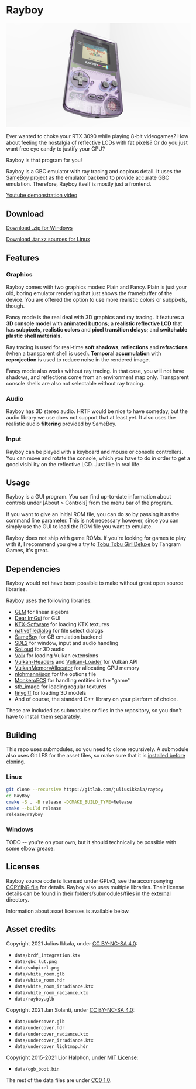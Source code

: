 Rayboy
======

![image of Rayboy running](screenshots/screenshot11.png)

Ever wanted to choke your RTX 3090 while playing 8-bit videogames?
How about feeling the nostalgia of reflective LCDs with fat pixels?
Or do you just want free eye candy to justify your GPU?

Rayboy is that program for you!

Rayboy is a GBC emulator with ray tracing and copious detail. It uses the
[SameBoy](https://github.com/LIJI32/SameBoy) project as the emulator backend to
provide accurate GBC emulation. Therefore, Rayboy itself is mostly just a
frontend.

[Youtube demonstration video](https://www.youtube.com/watch?v=YoAKs69ZtnU)

## Download

[Download .zip for Windows](https://github.com/juliusikkala/RayBoy/releases/download/v1.0.0/RayBoy.zip)

[Download .tar.xz sources for Linux](https://github.com/juliusikkala/RayBoy/releases/download/v1.0.0/RayBoy.tar.xz)

## Features

### Graphics

Rayboy comes with two graphics modes: Plain and Fancy. Plain is just your old,
boring emulator rendering that just shows the framebuffer of the device. You
are offered the option to use more realistic colors or subpixels, though.

Fancy mode is the real deal with 3D graphics and ray tracing. It features a
**3D console model** with **animated buttons**; a **realistic reflective LCD**
that has **subpixels**, **realistic colors** and **pixel transition delays**;
and **switchable plastic shell materials.**

Ray tracing is used for real-time **soft shadows**, **reflections** and
**refractions** (when a transparent shell is used). **Temporal accumulation**
with **reprojection** is used to reduce noise in the rendered image.

Fancy mode also works without ray tracing. In that case, you will not have
shadows, and reflections come from an environment map only. Transparent console
shells are also not selectable without ray tracing.

### Audio

Rayboy has 3D stereo audio. HRTF would be nice to have someday, but the audio
library we use does not support that at least yet. It also uses the realistic
audio **filtering** provided by SameBoy.

### Input

Rayboy can be played with a keyboard and mouse or console controllers. You can
move and rotate the console, which you have to do in order to get a good
visibility on the reflective LCD. Just like in real life.

## Usage

Rayboy is a GUI program. You can find up-to-date information about controls
under [About > Controls] from the menu bar of the program.

If you want to give an initial ROM file, you can do so by passing it as the
command line parameter. This is not necessary however, since you can simply use
the GUI to load the ROM file you want to emulate.

Rayboy does not ship with game ROMs. If you're looking for games to play with it,
I recommend you give a try to [Tobu Tobu Girl Deluxe](https://tangramgames.dk/tobutobugirldx/)
by Tangram Games, it's great.

## Dependencies

Rayboy would not have been possible to make without great open source libraries.

Rayboy uses the following libraries:
- [GLM](https://github.com/g-truc/glm) for linear algebra
- [Dear ImGui](https://github.com/ocornut/imgui) for GUI
- [KTX-Software](https://github.com/KhronosGroup/KTX-Software) for loading KTX textures
- [nativefiledialog](https://github.com/mlabbe/nativefiledialog) for file select dialogs
- [SameBoy](https://github.com/LIJI32/SameBoy) for GB emulation backend
- [SDL2](https://github.com/libsdl-org/SDL) for window, input and audio handling
- [SoLoud](https://github.com/jarikomppa/soloud) for 3D audio
- [Volk](https://github.com/zeux/volk) for loading Vulkan extensions
- [Vulkan-Headers](https://github.com/KhronosGroup/Vulkan-Headers) and
  [Vulkan-Loader](https://github.com/KhronosGroup/Vulkan-Loader) for Vulkan API
- [VulkanMemoryAllocator](https://github.com/GPUOpen-LibrariesAndSDKs/VulkanMemoryAllocator) for allocating GPU memory
- [nlohmann/json](https://github.com/nlohmann/json) for the options file
- [MonkeroECS](https://github.com/juliusikkala/MonkeroECS) for handling entities in the "game"
- [stb\_image](https://github.com/nothings/stb) for loading regular textures
- [tinygltf](https://github.com/syoyo/tinygltf) for loading 3D models
- And of course, the standard C++ library on your platform of choice.

These are included as submodules or files in the repository, so you don't have
to install them separately.

## Building

This repo uses submodules, so you need to clone recursively. A submodule also
uses Git LFS for the asset files, so make sure that it is [installed before cloning.](https://docs.github.com/en/repositories/working-with-files/managing-large-files/installing-git-large-file-storage)

### Linux

```bash
git clone --recursive https://gitlab.com/juliusikkala/rayboy
cd RayBoy
cmake -S . -B release -DCMAKE_BUILD_TYPE=Release
cmake --build release
release/rayboy
```

### Windows

TODO -- you're on your own, but it should technically be possible with some
elbow grease.

## Licenses

Rayboy source code is licensed under GPLv3, see the accompanying [COPYING
file](COPYING) for details. Rayboy also uses multiple libraries. Their license
details can be found in their folders/submodules/files in the
[external](external) directory.

Information about asset licenses is available below.

## Asset credits

Copyright 2021 Julius Ikkala, under [CC BY-NC-SA 4.0](https://creativecommons.org/licenses/by-nc-sa/4.0/):
* `data/brdf_integration.ktx`
* `data/gbc_lut.png`
* `data/subpixel.png`
* `data/white_room.glb`
* `data/white_room.hdr`
* `data/white_room_irradiance.ktx`
* `data/white_room_radiance.ktx`
* `data/rayboy.glb`

Copyright 2021 Jan Solanti, under [CC BY-NC-SA 4.0](https://creativecommons.org/licenses/by-nc-sa/4.0/):
* `data/undercover.glb`
* `data/undercover.hdr`
* `data/undercover_radiance.ktx`
* `data/undercover_irradiance.ktx`
* `data/undercover_lightmap.hdr`

Copyright 2015-2021 Lior Halphon, under [MIT License](data/LICENSE_cgb_boot_bin):
* `data/cgb_boot.bin`

The rest of the data files are under [CC0 1.0](https://creativecommons.org/publicdomain/zero/1.0/deed.fi).
